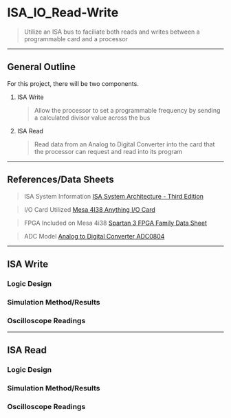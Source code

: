 # ISA_IO_Read-Write

>Utilize an ISA bus to faciliate both reads and writes between a programmable card and a processor

---------------------------------------------------------------------------
## General Outline
For this project, there will be two components. 
1. ISA Write
    >Allow the processor to set a programmable frequency by sending a calculated divisor value across the bus

2. ISA Read
    >Read data from an Analog to Digital Converter into the card that the processor can request and read into its program
---------------------------------------------------------------------------
## References/Data Sheets

> ISA System Information
[ISA System Architecture - Third Edition](https://vtda.org/books/Computing/Hardware/ISASystemArchitectureThirdEd_TomShanleyDonAnderson.pdf)

> I/O Card Utilized
[Mesa 4I38 Anything I/O Card](http://www.mesanet.com/pdf/parallel/4i38man.pdf)

> FPGA Included on Mesa 4i38
[Spartan 3 FPGA Family Data Sheet](https://docs.amd.com/v/u/en-US/ds099)

> ADC Model
[Analog to Digital Converter ADC0804](https://www.ti.com/lit/ds/symlink/adc0804-n.pdf)

---------------------------------------------------------------------------
## ISA Write

### Logic Design

### Simulation Method/Results

### Oscilloscope Readings

---------------------------------------------------------------------------
## ISA Read

### Logic Design

### Simulation Method/Results

### Oscilloscope Readings